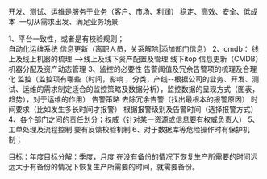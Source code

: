 ​         	
​	开发、测试、运维是服务于业务（客户、市场、利润）
​	稳定、高效、安全、低成本
​	一切从需求出发、满足业务场景  



1、平台一致性，或者是有校验规则；	
    自动化运维系统 信息更新（离职人员，关系解除|添加部门信息）
2、cmdb：
    线上及线上机器的梳理 -->线上及线下资产配置及管理
	线下itop 信息更新（CMDB） 机器分配及资产动态管理
3、监控的必要性
	 告警阈值及冗余告警项的梳理及合理化
	 监控（监控项有哪些（时间，影响 ，分类，产线--根据公司的业务、开发、测试、运维的需求制定适合的监控策略及数据分析），监控数据的呈现方式（图表，趋势），对于运维的作用）
	告警策略
	去除冗余告警（找出最根本的报警原因）
	时间要求（比如发生多长时间才报警）
	根据报警级别及告警时间（选择报警方式）
4、各个部门之间的责任划分；权威（针对某一资源或信息要有权威负责人）
5、工单处理及流程控制
    要有反馈校验机制
6、对于数据库等危险操作时有保护机制；


目标：年度目标分解：季度，月度
在没有备份的情况下恢复生产所需要的时间远远大于有备份的情况下恢复生产所需要的时间，就需要备份。	

​	
